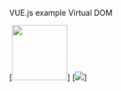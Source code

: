 VUE.js example
Virtual DOM

[<img src="https://vuejs.org/images/logo.png" height="100" />]
[<img src="https://muratbalcii.files.wordpress.com/2016/12/dee.png"/>]
